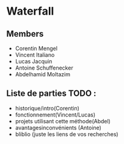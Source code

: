 # Waterfall

## Members

- Corentin Mengel
- Vincent Italiano
- Lucas Jacquin
- Antoine Schuffenecker
- Abdelhamid Moltazim


## Liste de parties TODO :
- historique/intro(Corentin)
- fonctionnement(Vincent/Lucas)
- projets utilisant cette méthode(Abdel)
- avantagesinconvénients (Antoine)
- bliblio (juste les liens de vos recherches)